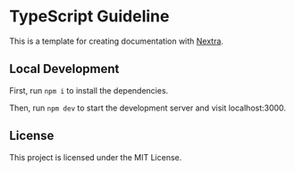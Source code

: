 # TypeScript Guideline

This is a template for creating documentation with [Nextra](https://nextra.site).

## Local Development

First, run `npm i` to install the dependencies.

Then, run `npm dev` to start the development server and visit localhost:3000.

## License

This project is licensed under the MIT License.
